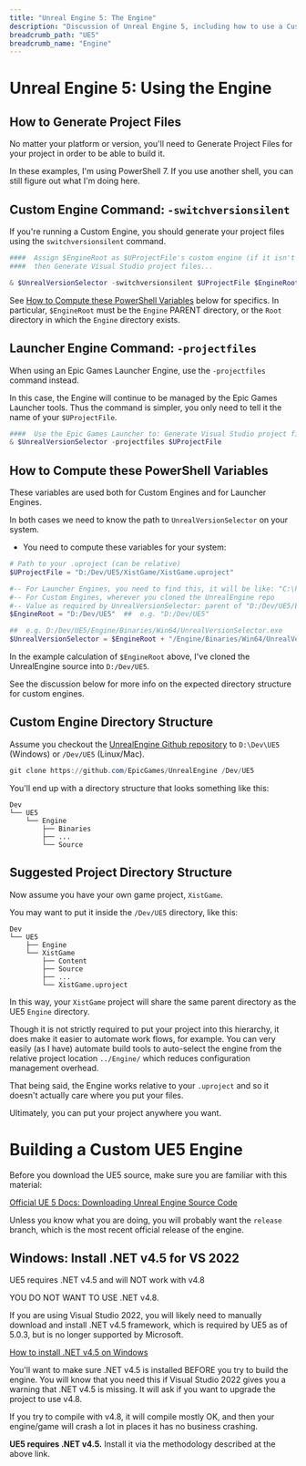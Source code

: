 ```yaml
---
title: "Unreal Engine 5: The Engine"
description: "Discussion of Unreal Engine 5, including how to use a Custom Engine that you can modify yourself."
breadcrumb_path: "UE5"
breadcrumb_name: "Engine"
---
```



# Unreal Engine 5: Using the Engine


## How to Generate Project Files

No matter your platform or version, you'll need to Generate Project Files for your project
in order to be able to build it.

In these examples, I'm using PowerShell 7.  If you use another shell, you can still figure out
what I'm doing here.


## Custom Engine Command: `-switchversionsilent`

If you're running a Custom Engine, you should generate your project files using
the `switchversionsilent` command.

```powershell
####  Assign $EngineRoot as $UProjectFile's custom engine (if it isn't already),
####  then Generate Visual Studio project files...

& $UnrealVersionSelector -switchversionsilent $UProjectFile $EngineRoot
```

See [How to Compute these PowerShell Variables](#How_to_Compute_these_PowerShell_Variables)
below for specifics.  In particular, `$EngineRoot` must be the `Engine` PARENT directory,
or the `Root` directory in which the `Engine` directory exists.

## Launcher Engine Command: `-projectfiles`

When using an Epic Games Launcher Engine, use the `-projectfiles` command instead.

In this case, the Engine will continue to be managed by the Epic Games Launcher tools.
Thus the command is simpler, you only need to tell it the name of your `$UProjectFile`.

```powershell
####  Use the Epic Games Launcher to: Generate Visual Studio project files...
& $UnrealVersionSelector -projectfiles $UProjectFile
```

<a id="How_to_Compute_these_PowerShell_Variables"></a>
## How to Compute these PowerShell Variables

These variables are used both for Custom Engines and for Launcher Engines.

In both cases we need to know the path to `UnrealVersionSelector` on your system.

- You need to compute these variables for your system:

```powershell
# Path to your .uproject (can be relative)
$UProjectFile = "D:/Dev/UE5/XistGame/XistGame.uproject"

#-- For Launcher Engines, you need to find this, it will be like: "C:\Program Files\Epic Games\Launcher"
#-- For Custom Engines, wherever you cloned the UnrealEngine repo
#-- Value as required by UnrealVersionSelector: parent of "D:/Dev/UE5/Engine" is the "root"
$EngineRoot = "D:/Dev/UE5"  ##  e.g. "D:/Dev/UE5"

##  e.g. D:/Dev/UE5/Engine/Binaries/Win64/UnrealVersionSelector.exe
$UnrealVersionSelector = $EngineRoot + "/Engine/Binaries/Win64/UnrealVersionSelector.exe"
```

In the example calculation of `$EngineRoot` above, I've cloned the UnrealEngine source into `D:/Dev/UE5`.

See the discussion below for more info on the expected directory structure for custom engines.


## Custom Engine Directory Structure

Assume you checkout the
[UnrealEngine Github repository](https://github.com/EpicGames/UnrealEngine)
to `D:\Dev\UE5` (Windows) or `/Dev/UE5` (Linux/Mac).

```powershell
git clone https://github.com/EpicGames/UnrealEngine /Dev/UE5
```

You'll end up with a directory structure that looks something like this:

```text
Dev
└── UE5
    └── Engine
        ├── Binaries
        ├── ...
        └── Source
```

## Suggested Project Directory Structure

Now assume you have your own game project, `XistGame`.

You may want to put it inside the `/Dev/UE5` directory, like this:

```text
Dev
└── UE5
    ├── Engine
    └── XistGame
        ├── Content
        ├── Source
        ├── ...
        └── XistGame.uproject
```

In this way, your `XistGame` project will share the same parent directory as the UE5 `Engine` directory.

Though it is not strictly required to put your project into this hierarchy, it does make it easier
to automate work flows, for example.  You can very easily (as I have) automate build tools to
auto-select the engine from the relative project location `../Engine/` which reduces configuration
management overhead.

That being said, the Engine works relative to your `.uproject` and so it doesn't actually care
where you put your files.

Ultimately, you can put your project anywhere you want.


# Building a Custom UE5 Engine


Before you download the UE5 source, make sure you are familiar with this material:

[Official UE 5 Docs: Downloading Unreal Engine Source Code](https://docs.unrealengine.com/5.0/en-US/downloading-unreal-engine-source-code/)

Unless you know what you are doing, you will probably want the `release` branch, which is the most
recent official release of the engine.


## Windows: Install .NET v4.5 for VS 2022

<tip>UE5 requires .NET v4.5 and will NOT work with v4.8</tip>

<problem>
YOU DO NOT WANT TO USE .NET v4.8.
</problem>

If you are using Visual Studio 2022, you will likely need to manually download
and install .NET v4.5 framework, which is required by UE5 as of 5.0.3, but is
no longer supported by Microsoft.

[How to install .NET v4.5 on Windows](https://thomaslevesque.com/2021/11/12/building-a-project-that-target-net-45-in-visual-studio-2022/)

You'll want to make sure .NET v4.5 is installed BEFORE you try to build the engine.
You will know that you need this if Visual Studio 2022 gives you a warning that .NET v4.5
is missing.  It will ask if you want to upgrade the project to use v4.8.

If you try to compile with v4.8, it will compile mostly OK, and
then your engine/game will crash a lot in places it has no business crashing.

**UE5 requires .NET v4.5.** Install it via the methodology described at the above link.
